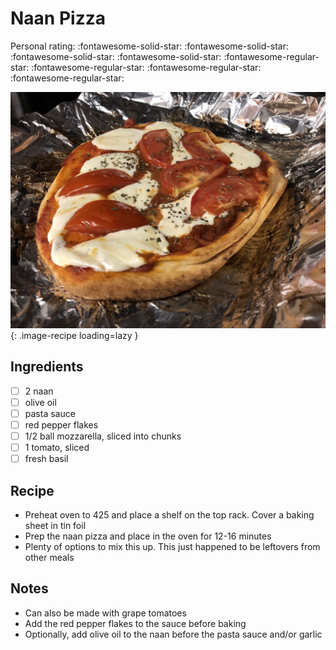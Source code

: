<!-- Do not modify sections with "AUTO-*". They are updated by make.py -->

# Naan Pizza

<!-- rating=1; (User can specify rating on scale of 1-5) -->
<!-- AUTO-UserRating -->
Personal rating: :fontawesome-solid-star: :fontawesome-solid-star: :fontawesome-solid-star: :fontawesome-solid-star: :fontawesome-regular-star: :fontawesome-regular-star: :fontawesome-regular-star: :fontawesome-regular-star:
<!-- /AUTO-UserRating -->

<!-- name_image=naan_pizza.jpg; (User can specify image name if multiple exist) -->
<!-- AUTO-Image -->
![naan_pizza.jpg](./naan_pizza.jpg){: .image-recipe loading=lazy }
<!-- /AUTO-Image -->

## Ingredients

* [ ] 2 naan
* [ ] olive oil
* [ ] pasta sauce
* [ ] red pepper flakes
* [ ] 1/2 ball mozzarella, sliced into chunks
* [ ] 1 tomato, sliced
* [ ] fresh basil

## Recipe

* Preheat oven to 425 and place a shelf on the top rack. Cover a baking sheet in tin foil
* Prep the naan pizza and place in the oven for 12-16 minutes
* Plenty of options to mix this up. This just happened to be leftovers from other meals

## Notes

* Can also be made with grape tomatoes
* Add the red pepper flakes to the sauce before baking
* Optionally, add olive oil to the naan before the pasta sauce and/or garlic
